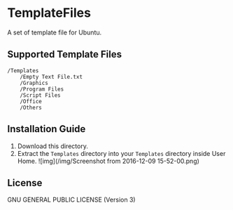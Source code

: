 # TemplateFiles
A set of template file for Ubuntu.

## Supported Template Files
```
/Templates
    /Empty Text File.txt
    /Graphics
    /Program Files
    /Script Files
    /Office
    /Others
```

## Installation Guide
1. Download this directory.
1. Extract the `Templates` directory into your `Templates` directory inside User Home.
![img](/img/Screenshot from 2016-12-09 15-52-00.png)

## License
GNU GENERAL PUBLIC LICENSE (Version 3)
